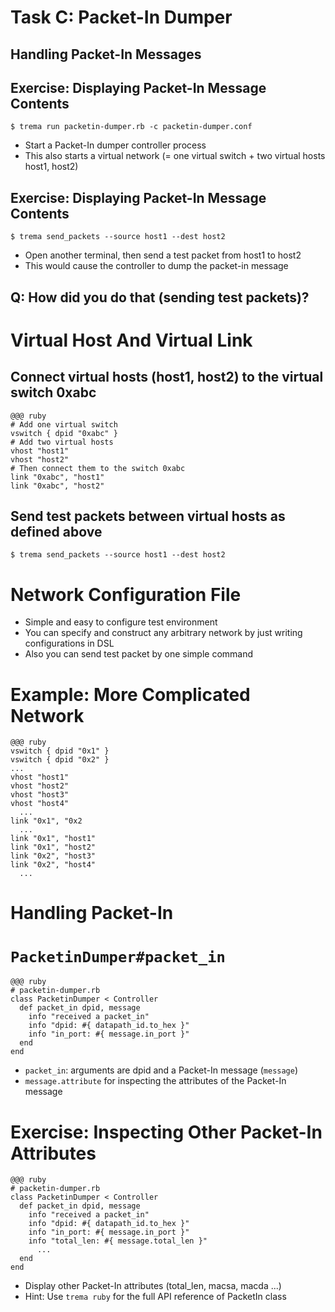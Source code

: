 <!SLIDE small>
# Task C: Packet-In Dumper #####################################################

## Handling Packet-In Messages


<!SLIDE small>
## Exercise: Displaying Packet-In Message Contents #############################

	$ trema run packetin-dumper.rb -c packetin-dumper.conf

* Start a Packet-In dumper controller process
* This also starts a virtual network (= one virtual switch + two virtual hosts host1, host2)


<!SLIDE small>
## Exercise: Displaying Packet-In Message Contents #############################

	$ trema send_packets --source host1 --dest host2

* Open another terminal, then send a test packet from host1 to host2
* This would cause the controller to dump the packet-in message


<!SLIDE>
## Q: How did you do that (sending test packets)? ##############################


<!SLIDE small>
# Virtual Host And Virtual Link ################################################

## Connect virtual hosts (host1, host2) to the virtual switch 0xabc

	@@@ ruby
	# Add one virtual switch
	vswitch { dpid "0xabc" }
	# Add two virtual hosts
	vhost "host1"
	vhost "host2"
	# Then connect them to the switch 0xabc
	link "0xabc", "host1"
	link "0xabc", "host2"

## Send test packets between virtual hosts as defined above

	$ trema send_packets --source host1 --dest host2


<!SLIDE small>
# Network Configuration File ###################################################

* Simple and easy to configure test environment
* You can specify and construct any arbitrary network by just writing configurations in DSL
* Also you can send test packet by one simple command


<!SLIDE small>
# Example: More Complicated Network ############################################

	@@@ ruby
	vswitch { dpid "0x1" }
	vswitch { dpid "0x2" }
	...
	vhost "host1"
	vhost "host2"
	vhost "host3"
	vhost "host4"
	  ...    
	link "0x1", "0x2
	  ...    
	link "0x1", "host1"
	link "0x1", "host2"
	link "0x2", "host3"
	link "0x2", "host4"
	  ...    


<!SLIDE>
# Handling Packet-In ###########################################################


<!SLIDE smaller>
# `PacketinDumper#packet_in` ###################################################

	@@@ ruby
	# packetin-dumper.rb    
	class PacketinDumper < Controller
	  def packet_in dpid, message
	    info "received a packet_in"
	    info "dpid: #{ datapath_id.to_hex }"
	    info "in_port: #{ message.in_port }"
	  end
	end

* `packet_in`: arguments are dpid and a Packet-In message (`message`)
* `message.attribute` for inspecting the attributes of the Packet-In message


<!SLIDE smaller>
# Exercise: Inspecting Other Packet-In Attributes ##############################

	@@@ ruby
	# packetin-dumper.rb    
	class PacketinDumper < Controller
	  def packet_in dpid, message
	    info "received a packet_in"
	    info "dpid: #{ datapath_id.to_hex }"
	    info "in_port: #{ message.in_port }"
	    info "total_len: #{ message.total_len }"        
	      ...        
	  end
	end

* Display other Packet-In attributes (total_len, macsa, macda ...)
* Hint: Use `trema ruby` for the full API reference of PacketIn class
